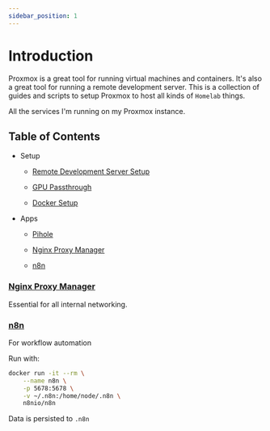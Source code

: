 ```yaml
---
sidebar_position: 1
---
```


# Introduction

Proxmox is a great tool for running virtual machines and containers. It's also a great tool for running a remote development server. This is a collection of guides and scripts to setup Proxmox to host all kinds of `Homelab` things.

All the services I'm running on my Proxmox instance.

## Table of Contents

- Setup

  - [Remote Development Server Setup](/docs/proxmox/remote-development-setup)

  - [GPU Passthrough](/docs/proxmox/gpu-passthrough)

  - [Docker Setup](/docs/proxmox/docker-setup)

- Apps

  - [Pihole](/docs/proxmox/pihole)

  - [Nginx Proxy Manager](#nginx-proxy-manager)

  - [n8n](#n8n)

### [Nginx Proxy Manager](https://nginxproxymanager.com/guide/#features)

Essential for all internal networking.

### [n8n](https://docs.n8n.io/hosting/installation/docker/)

For workflow automation

Run with:

```bash
docker run -it --rm \
    --name n8n \
    -p 5678:5678 \
    -v ~/.n8n:/home/node/.n8n \
    n8nio/n8n
```

Data is persisted to `.n8n`
